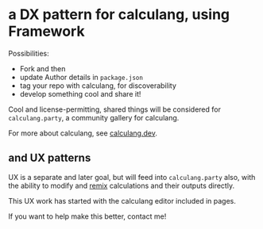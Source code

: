# a DX pattern for calculang, using Framework

Possibilities:

- Fork and then
- update Author details in `package.json`
- tag your repo with calculang, for discoverability
- develop something cool and share it!

Cool and license-permitting, shared things will be considered for `calculang.party`, a community gallery for calculang.

For more about calculang, see [calculang.dev](https://calculang.dev/).

## and UX patterns

UX is a separate and later goal, but will feed into `calculang.party` also, with the ability to modify and [remix](https://en.scratch-wiki.info/wiki/Remix) calculations and their outputs directly.

This UX work has started with the calculang editor included in pages.

If you want to help make this better, contact me!
